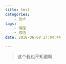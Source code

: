 ```yaml
---
title: test
categories:
    - 技术
tags:
    - 编程
    - 感悟
date: 2018-06-08 17:04:44

---
```


> 这个我也不知道啊 

<!-- more -->   